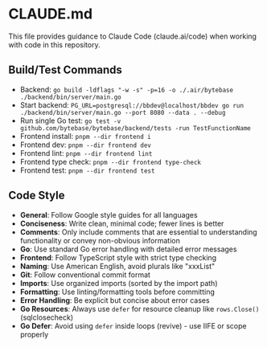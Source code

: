 # CLAUDE.md

This file provides guidance to Claude Code (claude.ai/code) when working with code in this repository.

## Build/Test Commands
- Backend: `go build -ldflags "-w -s" -p=16 -o ./.air/bytebase ./backend/bin/server/main.go`
- Start backend: `PG_URL=postgresql://bbdev@localhost/bbdev go run ./backend/bin/server/main.go --port 8080 --data . --debug`
- Run single Go test: `go test -v github.com/bytebase/bytebase/backend/tests -run TestFunctionName`
- Frontend install: `pnpm --dir frontend i`
- Frontend dev: `pnpm --dir frontend dev`
- Frontend lint: `pnpm --dir frontend lint`
- Frontend type check: `pnpm --dir frontend type-check`
- Frontend test: `pnpm --dir frontend test`

## Code Style
- **General**: Follow Google style guides for all languages
- **Conciseness**: Write clean, minimal code; fewer lines is better
- **Comments**: Only include comments that are essential to understanding functionality or convey non-obvious information
- **Go**: Use standard Go error handling with detailed error messages
- **Frontend**: Follow TypeScript style with strict type checking
- **Naming**: Use American English, avoid plurals like "xxxList"
- **Git**: Follow conventional commit format
- **Imports**: Use organized imports (sorted by the import path)
- **Formatting**: Use linting/formatting tools before committing
- **Error Handling**: Be explicit but concise about error cases
- **Go Resources**: Always use `defer` for resource cleanup like `rows.Close()` (sqlclosecheck)
- **Go Defer**: Avoid using `defer` inside loops (revive) - use IIFE or scope properly